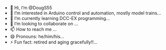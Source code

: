 - 👋 Hi, I’m @DougS55
- 👀 I’m interested in Arduino control and automation, mostly model trains...
- 🌱 I’m currently learning DCC-EX programming...
- 💞️ I’m looking to collaborate on ...
- 📫 How to reach me ...
- 😄 Pronouns: he/him/his...
- ⚡ Fun fact: retired and aging gracefully!!...

<!---
DougS55/DougS55 is a ✨ special ✨ repository because its `README.md` (this file) appears on your GitHub profile.
You can click the Preview link to take a look at your changes.
--->

